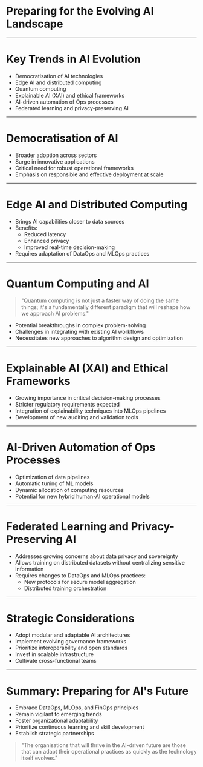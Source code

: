 # Preparing for the Evolving AI Landscape

---

# Key Trends in AI Evolution

- Democratisation of AI technologies
- Edge AI and distributed computing
- Quantum computing
- Explainable AI (XAI) and ethical frameworks
- AI-driven automation of Ops processes
- Federated learning and privacy-preserving AI

---

# Democratisation of AI

- Broader adoption across sectors
- Surge in innovative applications
- Critical need for robust operational frameworks
- Emphasis on responsible and effective deployment at scale

---

# Edge AI and Distributed Computing

- Brings AI capabilities closer to data sources
- Benefits:
  - Reduced latency
  - Enhanced privacy
  - Improved real-time decision-making
- Requires adaptation of DataOps and MLOps practices

---

# Quantum Computing and AI

> "Quantum computing is not just a faster way of doing the same things; it's a fundamentally different paradigm that will reshape how we approach AI problems."

- Potential breakthroughs in complex problem-solving
- Challenges in integrating with existing AI workflows
- Necessitates new approaches to algorithm design and optimization

---

# Explainable AI (XAI) and Ethical Frameworks

- Growing importance in critical decision-making processes
- Stricter regulatory requirements expected
- Integration of explainability techniques into MLOps pipelines
- Development of new auditing and validation tools

---

# AI-Driven Automation of Ops Processes

- Optimization of data pipelines
- Automatic tuning of ML models
- Dynamic allocation of computing resources
- Potential for new hybrid human-AI operational models

---

# Federated Learning and Privacy-Preserving AI

- Addresses growing concerns about data privacy and sovereignty
- Allows training on distributed datasets without centralizing sensitive information
- Requires changes to DataOps and MLOps practices:
  - New protocols for secure model aggregation
  - Distributed training orchestration

---

# Strategic Considerations

- Adopt modular and adaptable AI architectures
- Implement evolving governance frameworks
- Prioritize interoperability and open standards
- Invest in scalable infrastructure
- Cultivate cross-functional teams

---

# Summary: Preparing for AI's Future

- Embrace DataOps, MLOps, and FinOps principles
- Remain vigilant to emerging trends
- Foster organizational adaptability
- Prioritize continuous learning and skill development
- Establish strategic partnerships

> "The organisations that will thrive in the AI-driven future are those that can adapt their operational practices as quickly as the technology itself evolves."